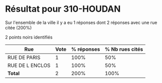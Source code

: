 # Résultat pour 310-HOUDAN

Sur l'ensemble de la ville il y a eu 1 réponses dont 2 réponses avec une rue citée (200%)

2 points noirs identifiés

| Rue | Vote | % réponses | % Nb rues cités|
|-----|------|------------|----------------|
| RUE DE PARIS | 1 | 100% | 50%|
| RUE DE L ENCLOS | 1 | 100% | 50%|
| **Total** | 2 | 200% | 100%|
